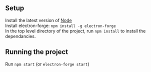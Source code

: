 ## Setup
Install the latest version of [Node](nodejs.org) \
Install electron-forge: 
`npm install -g electron-forge` \
In the top level directory of the project, run `npm install` to install the dependancies.

## Running the project
Run `npm start` (or `electron-forge start`)